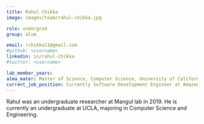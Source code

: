 ```yaml
---
title: Rahul Chikka
image: images/team/rahul-chikka.jpg

role: undergrad
group: alum

email: rchikka11@gmail.com
#github: <username>
linkedin: in/rahul-chikka
#twitter: <username>

lab_member_years:
alma_mater: Master of Science, Computer Science, University of California, Los Angeles
current_job_position: Currently Software Development Engineer at Amazon Web Services (AWS)
---
```


Rahul was an undergraduate researcher at Mangul lab in 2019.
He is currently an undergraduate at UCLA, majoring in Computer Science and Engineering.
